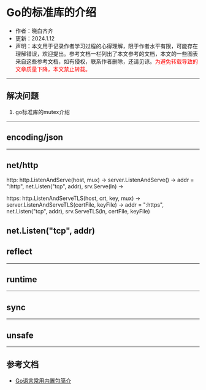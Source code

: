 Go的标准库的介绍
===

- 作者：晓白齐齐
- 更新：2024.1.12
- 声明：本文用于记录作者学习过程的心得理解，限于作者水平有限，可能存在理解错误，欢迎提出。参考文档一栏列出了本文参考的文档，本文的一些图表来自这些参考文档，如有侵权，联系作者删除，还请见谅。<font color="red">为避免转载导致的文章质量下降，本文禁止转载。</font>

---
## 解决问题
1. go标准库的mutex介绍

---
## encoding/json

---
## net/http
http: http.ListenAndServe(host, mux) -> server.ListenAndServe() 
   -> addr = ":http", net.Listen("tcp", addr), srv.Serve(ln) -> 


https: http.ListenAndServeTLS(host, crt, key, mux) -> server.ListenAndServeTLS(certFile, keyFile) 
   -> addr = ":https", net.Listen("tcp", addr), srv.ServeTLS(ln, certFile, keyFile)


net.Listen("tcp", addr)
---
## reflect

---
## runtime

---
## sync

---
## unsafe

---
## 参考文档
- [Go语言常用内置包简介](https://c.biancheng.net/view/4306.html)
